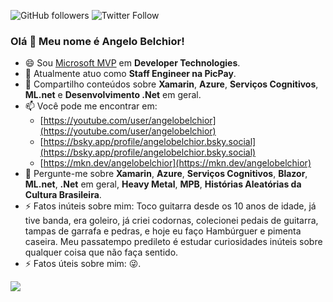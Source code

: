 ![GitHub followers](https://img.shields.io/github/followers/angelobelchior?style=flat-square)
![Twitter Follow](https://img.shields.io/twitter/follow/angelobelchior?style=flat-square)

### Olá 👋 Meu nome é Angelo Belchior!

- 😄 Sou [Microsoft MVP](https://mvp.microsoft.com/pt-br/PublicProfile/5001635?fullName=Angelo%20Luis%20%20) em **Developer Technologies**.
- 🔭 Atualmente atuo como **Staff Engineer na PicPay**.
- 👯 Compartilho conteúdos sobre **Xamarin**, **Azure**, **Serviços Cognitivos**, **ML.net** e **Desenvolvimento .Net** em geral.
- 📫 Você pode me encontrar em:
  - [https://youtube.com/user/angelobelchior](https://youtube.com/user/angelobelchior)
  - [https://bsky.app/profile/angelobelchior.bsky.social](https://bsky.app/profile/angelobelchior.bsky.social)
  - [https://mkn.dev/angelobelchior](https://mkn.dev/angelobelchior)
- 💬 Pergunte-me sobre **Xamarin**, **Azure**, **Serviços Cognitivos**, **Blazor**, **ML.net**, **.Net** em geral, **Heavy Metal**, **MPB**, **Histórias Aleatórias da Cultura Brasileira**.
- ⚡ Fatos inúteis sobre mim: Toco guitarra desde os 10 anos de idade, já tive banda, era goleiro, já criei codornas, colecionei pedais de guitarra, tampas de garrafa e pedras, e hoje eu faço Hambúrguer e pimenta caseira. Meu passatempo predileto é estudar curiosidades inúteis sobre qualquer coisa que não faça sentido.
- ⚡ Fatos úteis sobre mim: 😜.

<div>
  <img align="left" src="https://github-readme-stats.vercel.app/api?username=angelobelchior&show_icons=true&count_private=true" />
</div>

<!--

- 🔭 I’m currently working on ...
- 🌱 I’m currently learning ...
- 👯 I’m looking to collaborate on ...
- 🤔 I’m looking for help with ...
- 💬 Ask me about ...
- 📫 How to reach me: ...
- 😄 Pronouns: ...
- ⚡ Fun fact: ...

-->
